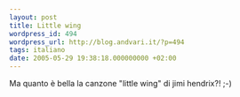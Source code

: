 ```yaml
---
layout: post
title: Little wing
wordpress_id: 494
wordpress_url: http://blog.andvari.it/?p=494
tags: italiano
date: 2005-05-29 19:38:18.000000000 +02:00
---
```

Ma quanto è bella la canzone "little wing" di jimi hendrix?! ;-)
